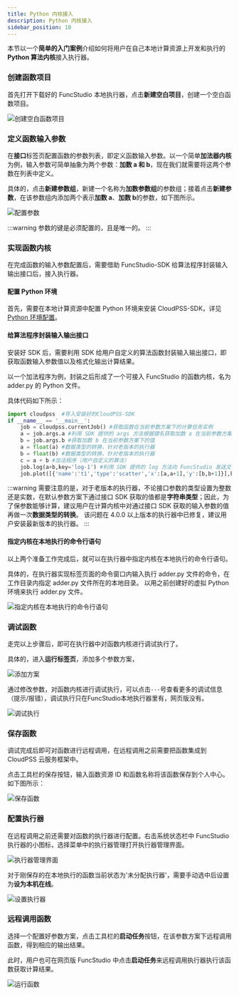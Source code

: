 ```yaml
---
title: Python 内核接入
description: Python 内核接入
sidebar_position: 10
---
```


本节以一个**简单的入门案例**介绍如何将用户在自己本地计算资源上开发和执行的**Python 算法内核**接入执行器。

### 创建函数项目

首先打开下载好的 FuncStudio 本地执行器，点击**新建空白项目**，创建一个空白函数项目。

![创建空白函数项目](./1.png)

### 定义函数输入参数

在**接口**标签页配置函数的参数列表，即定义函数输入参数。以一个简单**加法器内核**为例，输入参数可简单抽象为两个参数：**加数 a 和 b**，现在我们就需要将这两个参数在列表中定义。

具体的，点击**新建参数组**，新建一个名称为**加数参数组**的参数组；接着点击**新建参数**，在该参数组内添加两个表示**加数 a**、**加数 b**的参数，如下图所示。

![配置参数](./配置参数.png "配置参数")

:::warning
参数的键是必须配置的，且是唯一的。
:::

### 实现函数内核

在完成函数的输入参数配置后，需要借助 FuncStudio-SDK 给算法程序封装输入输出接口后，接入执行器。

#### 配置 Python 环境

首先，需要在本地计算资源中配置 Python 环境来安装 CloudPSS-SDK，详见[Python 环境配置](../../../envir/python/index.md)。

#### 给算法程序封装输入输出接口

安装好 SDK 后，需要利用 SDK 给用户自定义的算法函数封装输入输出接口，即获取函数输入参数值以及格式化输出计算结果。

以一个加法程序为例，封装之后形成了一个可接入 FuncStudio 的函数内核，名为 adder.py 的 Python 文件。

具体代码如下所示：

```py title="adder.py" showLineNumbers
import cloudpss  #导入安装好的CloudPSS-SDK
if __name__ == '__main__': 
    job = cloudpss.currentJob() #获取函数在当前参数方案下的计算任务实例
    a = job.args.a #利用 SDK 提供的 args 方法根据键名获取加数 a 在当前参数方案下的值
    b = job.args.b #获取加数 b 在当前参数方案下的值
    a = float(a) #数据类型的转换，针对老版本的执行器
    b = float(b) #数据类型的转换，针对老版本的执行器
    c = a + b #加法程序（用户自定义的算法）
    job.log(a+b,key='log-1') #利用 SDK 提供的 log 方法向 FuncStudio 发送文本结果
    job.plot([{'name':'t1','type':'scatter','x':[a,a+1],'y':[b,b+1]}],key='plot-1') #利用 SDK 提供的 plot 方法向 FuncStudio 发送图形结果
```
:::warning
需要注意的是，对于老版本的执行器，不论接口参数的类型设置为整数还是实数，在默认参数方案下通过接口 SDK 获取的值都是**字符串类型**；因此，为了保参数能够计算，建议用户在计算内核中对通过接口 SDK 获取的输入参数的值再做一次**数据类型的转换**。
该问题在 4.0.0 以上版本的执行器中已修复，建议用户安装最新版本的执行器。
:::

#### 指定内核在本地执行的命令行语句

以上两个准备工作完成后，就可以在执行器中指定内核在本地执行的命令行语句。

具体的，在执行器实现标签页面的命令窗口内输入执行 adder.py 文件的命令，在工作目录内指定 adder.py 文件所在的本地目录。 以用之前创建好的虚拟 Python 环境来执行 adder.py 文件。

![指定内核在本地执行的命令行语句](./2.png)

### 调试函数

走完以上步骤后，即可在执行器中对函数内核进行调试执行了。

具体的，进入**运行标签页**，添加多个参数方案，

![添加方案](./3.png)

通过修改参数，对函数内核进行调试执行，可以点击`···`号查看更多的调试信息（提示/报错），调试执行只在FuncStudio本地执行器里有，网页版没有。

![调试执行](./4.png)

### 保存函数

调试完成后即可对函数进行远程调用，在远程调用之前需要把函数集成到 CloudPSS 云服务框架中。

点击工具栏的保存按钮，输入函数资源 ID 和函数名称将该函数保存到个人中心。如下图所示：

![保存函数](./保存函数.png "保存函数")

### 配置执行器

在远程调用之前还需要对函数的执行器进行配置。右击系统状态栏中 FuncStudio 执行器的小图标，选择菜单中的执行器管理打开执行器管理界面。

![执行器管理界面](./执行器管理界面.png "执行器管理界面")

对于刚保存的在本地执行的函数当前状态为'未分配执行器'，需要手动选中后设置为**设为本机在线**。

![设置执行器](./设置执行器.png "设置执行器")

### 远程调用函数

选择一个配置好参数方案，点击工具栏的**启动任务**按钮，在该参数方案下远程调用函数，得到相应的输出结果。

此时，用户也可在网页版 FuncStudio 中点击**启动任务**来远程调用执行器执行该函数获取计算结果。

![运行函数](./5.png)

